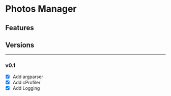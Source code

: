 # Photos Manager


## Features


## Versions
---

### v0.1
- [x] Add argparser
- [x] Add cProfiler
- [x] Add Logging